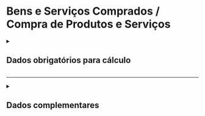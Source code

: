 # Bens e Serviços Comprados / Compra de Produtos e Serviços

<details>
  <summary><strong><h2>Dados obrigatórios para cálculo</strong></summary>

|Campo no Supabase	|Valores GHG|
|---|---|
`categoria_de_emissoes`|_BENS E SERVIÇOS COMPRADOS_|
|[id_compra_produto](https://github.com/ZNIT-Tech/documentation/blob/main/Produtos%20e%20Servi%C3%A7os.md)*|Id do produto/serviço|
|`quant`|Quantidade comprada|
|`un`|Unidade da compra|
|`fator_de_emisso_bruto**`|Fator bruto de emissão|
|`fator_correcao_do_fator_emissao**`|Fator de correção do fator de emissão|
|`fator_conv_un_medida**`|Fator de conversão da unidade de medida|

<sub><em>Obs.: * Se CNPJ for 07882930000165, procurar em [Tabela de Produtos - Mitre](https://github.com/ZNIT-Tech/documentation/blob/main/Tabela%20de%20Produtos%20-%20Mitre.md) </em></sub>

<sub><em>Obs.: ** Valores não obrigatórios</em></sub>

</details>

---

<details>
  <summary><h2><strong>Dados complementares</strong></summary>

|Campo no Supabase|Valor|
|---|---|
|`cnpj_fornecedor`|CNPJ Fornecedor|
|`nome_fornecedor`|Nome Fornecedor|
`numero_do_documento`|Chave da NFe|
`natureza_da_operao`|Natureza da operação|
`cdigo_do_produto`|Codigo produto|
`ncm`|NCM|
`un`|Unidade de medida|
`quant`|Quantidade|
`peso_nf`|Peso|
`endereco_do_experdidor`|Endereço do remetente|
`endereco_do_destinatrio`|Endereço do destinatário|


</details>
